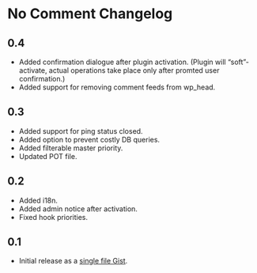 # No Comment Changelog

## 0.4
* Added confirmation dialogue after plugin activation. (Plugin will “soft”-activate, actual operations take place only after promted user confirmation.)
* Added support for removing comment feeds from wp_head.

## 0.3
* Added support for ping status closed.
* Added option to prevent costly DB queries.
* Added filterable master priority.
* Updated POT file.

## 0.2
* Added i18n.
* Added admin notice after activation.
* Fixed hook priorities.

## 0.1
* Initial release as a [single file Gist](https://gist.github.com/glueckpress/ec846d50ba9825a24fc3/).
